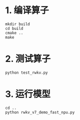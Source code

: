 # 1. 编译算子
```
mkdir build  
cd build  
cmake ..  
make  
```

# 2. 测试算子
```
python test_rwkv.py  
```

# 3. 运行模型
```
cd ..  
python rwkv_v7_demo_fast_npu.py  
```